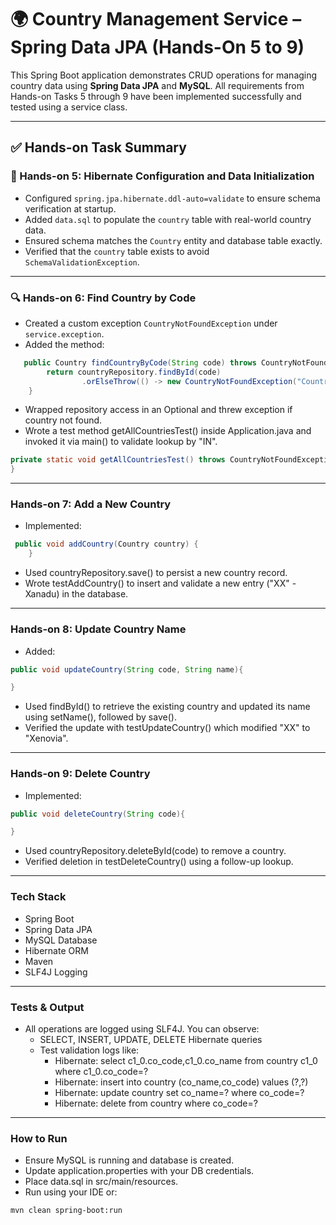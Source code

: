 # 🌍 Country Management Service – Spring Data JPA (Hands-On 5 to 9)

This Spring Boot application demonstrates CRUD operations for managing country data using **Spring Data JPA** and **MySQL**. All requirements from Hands-on Tasks 5 through 9 have been implemented successfully and tested using a service class.

---

## ✅ Hands-on Task Summary

### 🧪 Hands-on 5: Hibernate Configuration and Data Initialization
- Configured `spring.jpa.hibernate.ddl-auto=validate` to ensure schema verification at startup.
- Added `data.sql` to populate the `country` table with real-world country data.
- Ensured schema matches the `Country` entity and database table exactly.
- Verified that the `country` table exists to avoid `SchemaValidationException`.

---

### 🔍 Hands-on 6: Find Country by Code
- Created a custom exception `CountryNotFoundException` under `service.exception`.
- Added the method:
```java
   public Country findCountryByCode(String code) throws CountryNotFoundException {
        return countryRepository.findById(code)
                .orElseThrow(() -> new CountryNotFoundException("Country not found"));
    }
``` 
- Wrapped repository access in an Optional and threw exception if country not found.
- Wrote a test method getAllCountriesTest() inside Application.java and invoked it via main() to validate lookup by "IN".
```java
private static void getAllCountriesTest() throws CountryNotFoundException {
}
```
---

### Hands-on 7: Add a New Country
- Implemented:
```java
 public void addCountry(Country country) {
    }
```
- Used countryRepository.save() to persist a new country record.
- Wrote testAddCountry() to insert and validate a new entry ("XX" - Xanadu) in the database.

---

### Hands-on 8: Update Country Name
- Added:
```java
public void updateCountry(String code, String name){

}
```
- Used findById() to retrieve the existing country and updated its name using setName(), followed by save().
- Verified the update with testUpdateCountry() which modified "XX" to "Xenovia".

---

### Hands-on 9: Delete Country
- Implemented:
```java
public void deleteCountry(String code){

}
```
- Used countryRepository.deleteById(code) to remove a country.
- Verified deletion in testDeleteCountry() using a follow-up lookup.

---

### Tech Stack
- Spring Boot
- Spring Data JPA
- MySQL Database
- Hibernate ORM
- Maven
- SLF4J Logging

---

### Tests & Output
- All operations are logged using SLF4J. You can observe:
    - SELECT, INSERT, UPDATE, DELETE Hibernate queries
    - Test validation logs like:
        - Hibernate: select c1_0.co_code,c1_0.co_name from country c1_0 where c1_0.co_code=?
        - Hibernate: insert into country (co_name,co_code) values (?,?)
        - Hibernate: update country set co_name=? where co_code=?
        - Hibernate: delete from country where co_code=?

---

### How to Run
- Ensure MySQL is running and database is created.
- Update application.properties with your DB credentials.
- Place data.sql in src/main/resources.
- Run using your IDE or:
```bash
mvn clean spring-boot:run
```
